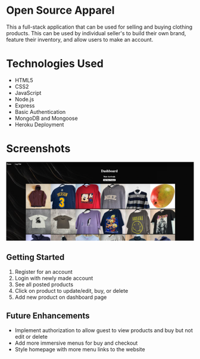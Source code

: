 # Open Source Apparel

This a full-stack application that can be used for selling and buying clothing products. This can be used by individual seller's to build their own brand, feature their inventory, and allow users to make an account. 

# Technologies Used
- HTML5
- CSS2
- JavaScript
- Node.js
- Express
- Basic Authentication
- MongoDB and Mongoose
- Heroku Deployment

# Screenshots
![""](/screenshots/shop.png)

## Getting Started
1. Register for an account
2. Login with newly made account
3. See all posted products 
4. Click on product to update/edit, buy, or delete
5. Add new product on dashboard page

## Future Enhancements
- Implement authorization to allow guest to view products and buy but not edit or delete
- Add more immersive menus for buy and checkout 
- Style homepage with more menu links to the website